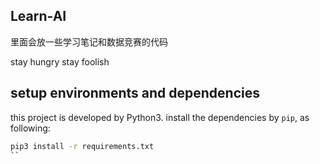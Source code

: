 Learn-AI
----
里面会放一些学习笔记和数据竞赛的代码

stay hungry stay foolish


## setup environments and dependencies
this project is developed by Python3.
install the dependencies by `pip`, as following:
```bash
pip3 install -r requirements.txt
``